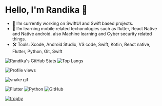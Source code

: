 # Hello, I'm Randika 👋

- 🔭 I’m currently working on SwiftUI and Swift based projects.
- 🌱 I’m learning mobile related techonologies such as flutter, React Native and Native android. also Machine learning and Cyber security related things.
- 🛠️ Tools: Xcode, Android Studio, VS code, Swift, Kotlin, React native, Flutter, Python, Git, Swift

![Randika's GitHub Stats](https://github-readme-stats.vercel.app/api?username=randikawann&show_icons=true)   ![Top Langs](https://github-readme-stats.vercel.app/api/top-langs/?username=randikawann&layout=compact&theme=default) 

![Profile views](https://komarev.com/ghpvc/?username=randikawann&color=blue)

![snake gif](https://github.com/randikaw/randikaw/blob/output/github-contribution-grid-snake.svg)


![Flutter](https://img.shields.io/badge/Flutter-%2302569B.svg?style=flat&logo=flutter&logoColor=white)
![Python](https://img.shields.io/badge/Python-%2314354C.svg?style=flat&logo=python&logoColor=white)
![GitHub](https://img.shields.io/badge/GitHub-%23121011.svg?style=flat&logo=github&logoColor=white)


[![trophy](https://github-profile-trophy.vercel.app/?username=randikaw&theme=flat)](https://github.com/ryo-ma/github-profile-trophy)




